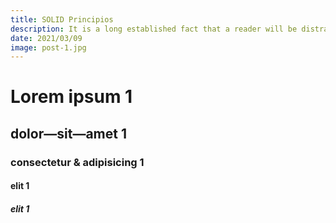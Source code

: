 ```yaml
---
title: SOLID Principios
description: It is a long established fact that a reader will be distracted by the readable content of a page when looking at its layout. The point of using Lorem Ipsum is that it has a more-or-less normal distribution of letters,
date: 2021/03/09
image: post-1.jpg
---
```

# Lorem ipsum 1
## dolor—sit—amet 1
### consectetur &amp; adipisicing 1
#### elit 1
##### elit 1